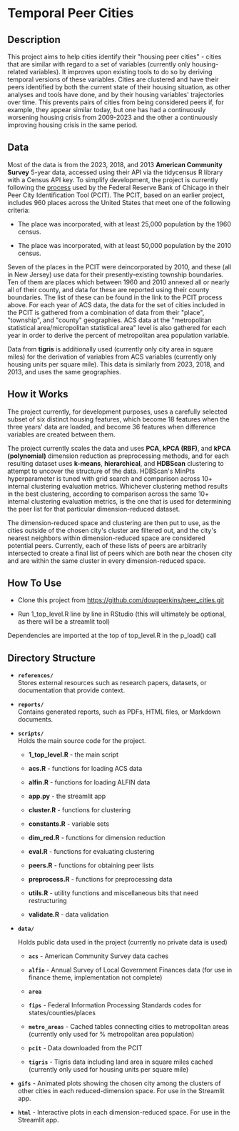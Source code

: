# Temporal Peer Cities

## Description

This project aims to help cities identify their "housing peer cities" - cities that are similar with regard to a set of variables (currently only housing-related variables). It improves upon existing tools to do so by deriving temporal versions of these variables. Cities are clustered and have their peers identified by both the current state of their housing situation, as other analyses and tools have done, and by their housing variables' trajectories over time. This prevents pairs of cities from being considered peers if, for example, they appear similar today, but one has had a continuously worsening housing crisis from 2009-2023 and the other a continuously improving housing crisis in the same period.

## Data

Most of the data is from the 2023, 2018, and 2013 **American Community Survey** 5-year data, accessed using their API via the tidycensus R library with a Census API key. To simplify development, the project is currently following the [process](https://www.chicagofed.org/region/peer-cities-identification-tool/about-the-peer-cities-identification-tool) used by the Federal Reserve Bank of Chicago in their Peer City Identification Tool (PCIT). The PCIT, based on an earlier project, includes 960 places across the United States that meet one of the following criteria:

- The place was incorporated, with at least 25,000 population by the 1960 census.

- The place was incorporated, with at least 50,000 population by the 2010 census.

Seven of the places in the PCIT were deincorporated by 2010, and these (all in New Jersey) use data for their presently-existing township boundaries. Ten of them are places which between 1960 and 2010 annexed all or nearly all of their county, and data for these are reported using their county boundaries. The list of these can be found in the link to the PCIT process above. For each year of ACS data, the data for the set of cities included in the PCIT is gathered from a combination of data from their "place", "township", and "county" geographies. ACS data at the "metropolitan statistical area/micropolitan statistical area" level is also gathered for each year in order to derive the percent of metropolitan area population variable.

Data from **tigris** is additionally used (currently only city area in square miles) for the derivation of variables from ACS variables (currently only housing units per square mile). This data is similarly from 2023, 2018, and 2013, and uses the same geographies.

## How it Works

The project currently, for development purposes, uses a carefully selected subset of six distinct housing features, which become 18 features when the three years' data are loaded, and become 36 features when difference variables are created between them. 

The project currently scales the data and uses **PCA**, **kPCA (RBF)**, and **kPCA (polynomial)** dimension reduction as preprocessing methods, and for each resulting dataset uses **k-means**, **hierarchical**, and **HDBScan** clustering to attempt to uncover the structure of the data. HDBScan's MinPts hyperparameter is tuned with grid search and comparison across 10+ internal clustering evaluation metrics. Whichever clustering method results in the best clustering, according to comparison across the same 10+ internal clustering evaluation metrics, is the one that is used for determining the peer list for that particular dimension-reduced dataset.

The dimension-reduced space and clustering are then put to use, as the cities outside of the chosen city's cluster are filtered out, and the city's nearest neighbors within dimension-reduced space are considered potential peers. Currently, each of these lists of peers are arbitrarily intersected to create a final list of peers which are both near the chosen city and are within the same cluster in every dimension-reduced space.

## How To Use

- Clone this project from https://github.com/dougperkins/peer_cities.git

- Run 1_top_level.R line by line in RStudio (this will ultimately be optional, as there will be a streamlit tool)

Dependencies are imported at the top of top_level.R in the p_load() call

## Directory Structure

- **`references/`**  
  Stores external resources such as research papers, datasets, or documentation that provide context.

- **`reports/`**  
  Contains generated reports, such as PDFs, HTML files, or Markdown documents.

- **`scripts/`**  
  Holds the main source code for the project.
  
  - **1_top_level.R** - the main script
  
  - **acs.R** - functions for loading ACS data
  
  - **alfin.R** - functions for loading ALFIN data
  
  - **app.py** - the streamlit app
  
  - **cluster.R** - functions for clustering
  
  - **constants.R** - variable sets
  
  - **dim_red.R** - functions for dimension reduction
  
  - **eval.R** - functions for evaluating clustering
  
  - **peers.R** - functions for obtaining peer lists
  
  - **preprocess.R** - functions for preprocessing data
  
  - **utils.R** - utility functions and miscellaneous bits that need restructuring
  
  - **validate.R** - data validation

- **`data/`**
  
  Holds public data used in the project (currently no private data is used)
  
  - **`acs`** - American Community Survey data caches
  
  - **`alfin`** - Annual Survey of Local Government Finances data (for use in finance theme, implementation not complete)
  
  - **`area`**
  
  - **`fips`** - Federal Information Processing Standards codes for states/counties/places
  
  - **`metro_areas`** - Cached tables connecting cities to metropolitan areas (currently only used for % metropolitan area population) 
  
  - **`pcit`** - Data downloaded from the PCIT
  
  - **`tigris`** - Tigris data including land area in square miles cached (currently only used for housing units per square mile) 

- **`gifs`** - Animated plots showing the chosen city among the clusters of other cities in each reduced-dimension space. For use in the Streamlit app.

- **`html`** - Interactive plots in each dimension-reduced space. For use in the Streamlit app. 

## 